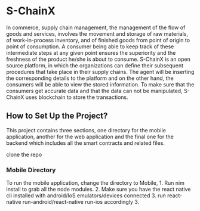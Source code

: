 # S-ChainX
In commerce, supply chain management, the management of the flow of goods and services, involves the movement and storage of raw materials, of work-in-process inventory, and of finished goods from point of origin to point of consumption. A consumer being able to keep track of these intermediate steps at any given point ensures the superiority and the freshness of the product he/she is about to consume. S-ChainX is an open source platform, in which the organizations can define their subsequent procedures that take place in their supply chains. The agent will be inserting the corresponding details to the platform and on the other hand, the consumers will be able to view the stored information. To make sure that the consumers get accurate data and that the data can not be manipulated, S-ChainX uses blockchain to store the transactions.

## How to Set Up the Project?
This project contains three sections, one directory for the mobile application, another for the web application and the final one for the backend which includes all the smart contracts and related files.

clone the repo

### Mobile Directory
To run the mobile application, change the directory to Mobile,
	1. Run nim install to grab all the node modules.
	2. Make sure you have the react native cli installed with android/IoS emulators/devices connected
	3. run react-native run-android/react-native run-ios accordingly
	3. 

